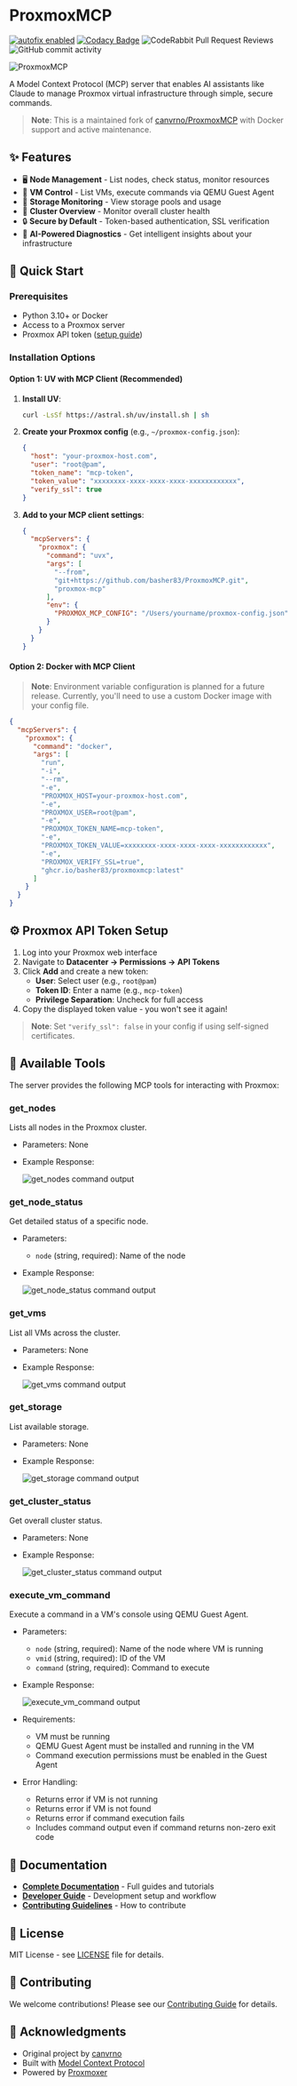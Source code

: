 # ProxmoxMCP

[![autofix enabled](https://shields.io/badge/autofix.ci-yes-success)](https://autofix.ci)
[![Codacy Badge](https://app.codacy.com/project/badge/Grade/fcb0843f9b1a45a586b0a5426d0a09c0)](https://app.codacy.com/gh/basher83/ProxmoxMCP/dashboard?utm_source=gh&utm_medium=referral&utm_content=&utm_campaign=Badge_grade)
![CodeRabbit Pull Request Reviews](https://img.shields.io/coderabbit/prs/github/basher83/ProxmoxMCP?utm_source=oss&utm_medium=github&utm_campaign=basher83%2FProxmoxMCP&labelColor=171717&color=FF570A&link=https%3A%2F%2Fcoderabbit.ai&label=CodeRabbit+Reviews)
<img alt="GitHub commit activity" src="https://img.shields.io/github/commit-activity/w/basher83/ProxmoxMCP">

![ProxmoxMCP](https://github.com/user-attachments/assets/e32ab79f-be8a-420c-ab2d-475612150534)

A Model Context Protocol (MCP) server that enables AI assistants like Claude to manage
Proxmox virtual infrastructure through simple, secure commands.

> **Note**: This is a maintained fork of [canvrno/ProxmoxMCP](https://github.com/canvrno/ProxmoxMCP)
> with Docker support and active maintenance.

## ✨ Features

- 🖥️ **Node Management** - List nodes, check status, monitor resources
- 🚀 **VM Control** - List VMs, execute commands via QEMU Guest Agent
- 💾 **Storage Monitoring** - View storage pools and usage
- 🏢 **Cluster Overview** - Monitor overall cluster health
- 🔒 **Secure by Default** - Token-based authentication, SSL verification
- 🤖 **AI-Powered Diagnostics** - Get intelligent insights about your infrastructure

## 🚀 Quick Start

### Prerequisites

- Python 3.10+ or Docker
- Access to a Proxmox server
- Proxmox API token ([setup guide](#-proxmox-api-token-setup))

### Installation Options

#### Option 1: UV with MCP Client (Recommended)

1. **Install UV**:

   ```bash
   curl -LsSf https://astral.sh/uv/install.sh | sh
   ```

2. **Create your Proxmox config** (e.g., `~/proxmox-config.json`):

   ```json
   {
     "host": "your-proxmox-host.com",
     "user": "root@pam",
     "token_name": "mcp-token",
     "token_value": "xxxxxxxx-xxxx-xxxx-xxxx-xxxxxxxxxxxx",
     "verify_ssl": true
   }
   ```

3. **Add to your MCP client settings**:

   ```json
   {
     "mcpServers": {
       "proxmox": {
         "command": "uvx",
         "args": [
           "--from",
           "git+https://github.com/basher83/ProxmoxMCP.git",
           "proxmox-mcp"
         ],
         "env": {
           "PROXMOX_MCP_CONFIG": "/Users/yourname/proxmox-config.json"
         }
       }
     }
   }
   ```

#### Option 2: Docker with MCP Client

> **Note**: Environment variable configuration is planned for a future release.
> Currently, you'll need to use a custom Docker image with your config file.

```json
{
  "mcpServers": {
    "proxmox": {
      "command": "docker",
      "args": [
        "run",
        "-i",
        "--rm",
        "-e",
        "PROXMOX_HOST=your-proxmox-host.com",
        "-e",
        "PROXMOX_USER=root@pam",
        "-e",
        "PROXMOX_TOKEN_NAME=mcp-token",
        "-e",
        "PROXMOX_TOKEN_VALUE=xxxxxxxx-xxxx-xxxx-xxxx-xxxxxxxxxxxx",
        "-e",
        "PROXMOX_VERIFY_SSL=true",
        "ghcr.io/basher83/proxmoxmcp:latest"
      ]
    }
  }
}
```

## ⚙️ Proxmox API Token Setup

1. Log into your Proxmox web interface
2. Navigate to **Datacenter → Permissions → API Tokens**
3. Click **Add** and create a new token:
   - **User**: Select user (e.g., `root@pam`)
   - **Token ID**: Enter a name (e.g., `mcp-token`)
   - **Privilege Separation**: Uncheck for full access
4. Copy the displayed token value - you won't see it again!

> **Note**: Set `"verify_ssl": false` in your config if using self-signed certificates.

## 🔧 Available Tools

The server provides the following MCP tools for interacting with Proxmox:

### get_nodes

Lists all nodes in the Proxmox cluster.

- Parameters: None
- Example Response:

  ![get_nodes command output](graphics/get_nodes.png)

### get_node_status

Get detailed status of a specific node.

- Parameters:
  - `node` (string, required): Name of the node
- Example Response:

  ![get_node_status command output](graphics/get_node_status.png)

### get_vms

List all VMs across the cluster.

- Parameters: None
- Example Response:

  ![get_vms command output](graphics/get_vms.png)

### get_storage

List available storage.

- Parameters: None
- Example Response:

  ![get_storage command output](graphics/get_storage.png)

### get_cluster_status

Get overall cluster status.

- Parameters: None
- Example Response:

  ![get_cluster_status command output](graphics/get_cluster_status.png)

### execute_vm_command

Execute a command in a VM's console using QEMU Guest Agent.

- Parameters:
  - `node` (string, required): Name of the node where VM is running
  - `vmid` (string, required): ID of the VM
  - `command` (string, required): Command to execute
- Example Response:

  ![execute_vm_command output](graphics/execute_vm_command.png)

- Requirements:
  - VM must be running
  - QEMU Guest Agent must be installed and running in the VM
  - Command execution permissions must be enabled in the Guest Agent
- Error Handling:
  - Returns error if VM is not running
  - Returns error if VM is not found
  - Returns error if command execution fails
  - Includes command output even if command returns non-zero exit code

## 📖 Documentation

- **[Complete Documentation](https://the-mothership.gitbook.io/proxmox-mcp/)** - Full guides and tutorials
- **[Developer Guide](docs/DEVELOPER.md)** - Development setup and workflow
- **[Contributing Guidelines](CONTRIBUTING.md)** - How to contribute

## 📄 License

MIT License - see [LICENSE](LICENSE) file for details.

## 🤝 Contributing

We welcome contributions! Please see our [Contributing Guide](CONTRIBUTING.md) for details.

## 🙏 Acknowledgments

- Original project by [canvrno](https://github.com/canvrno/ProxmoxMCP)
- Built with [Model Context Protocol](https://github.com/modelcontextprotocol/sdk)
- Powered by [Proxmoxer](https://github.com/proxmoxer/proxmoxer)
